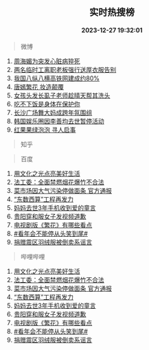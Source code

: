 <div align="center"><h2>实时热搜榜</h2><h4>2023-12-27 19:32:01</h4></div>

> 微博  

1. [周海媚为突发心脏病猝死](https://s.weibo.com/weibo?q=%23%E5%91%A8%E6%B5%B7%E5%AA%9A%E4%B8%BA%E7%AA%81%E5%8F%91%E5%BF%83%E8%84%8F%E7%97%85%E7%8C%9D%E6%AD%BB%23&t=31&band_rank=1&Refer=top)<br />
2. [两名临时工离职老板强行送厚衣服告别](https://s.weibo.com/weibo?q=%23%E4%B8%A4%E5%90%8D%E4%B8%B4%E6%97%B6%E5%B7%A5%E7%A6%BB%E8%81%8C%E8%80%81%E6%9D%BF%E5%BC%BA%E8%A1%8C%E9%80%81%E5%8E%9A%E8%A1%A3%E6%9C%8D%E5%91%8A%E5%88%AB%23&t=31&band_rank=2&Refer=top)<br />
3. [我国八纵八横高铁网建成约80%](https://s.weibo.com/weibo?q=%23%E6%88%91%E5%9B%BD%E5%85%AB%E7%BA%B5%E5%85%AB%E6%A8%AA%E9%AB%98%E9%93%81%E7%BD%91%E5%BB%BA%E6%88%90%E7%BA%A680%25%23&t=31&band_rank=3&Refer=top)<br />
4. [唐嫣繁花 妆造颠覆](https://s.weibo.com/weibo?q=%E5%94%90%E5%AB%A3%E7%B9%81%E8%8A%B1%20%E5%A6%86%E9%80%A0%E9%A2%A0%E8%A6%86&t=31&band_rank=4&Refer=top)<br />
5. [女孩头发长虱子老师趁晴天帮其洗头](https://s.weibo.com/weibo?q=%23%E5%A5%B3%E5%AD%A9%E5%A4%B4%E5%8F%91%E9%95%BF%E8%99%B1%E5%AD%90%E8%80%81%E5%B8%88%E8%B6%81%E6%99%B4%E5%A4%A9%E5%B8%AE%E5%85%B6%E6%B4%97%E5%A4%B4%23&t=31&band_rank=5&Refer=top)<br />
6. [吃不下饭是身体在保护你](https://s.weibo.com/weibo?q=%E5%90%83%E4%B8%8D%E4%B8%8B%E9%A5%AD%E6%98%AF%E8%BA%AB%E4%BD%93%E5%9C%A8%E4%BF%9D%E6%8A%A4%E4%BD%A0&t=31&band_rank=6&Refer=top)<br />
7. [长沙广场舞大妈成跨年氛围组](https://s.weibo.com/weibo?q=%23%E9%95%BF%E6%B2%99%E5%B9%BF%E5%9C%BA%E8%88%9E%E5%A4%A7%E5%A6%88%E6%88%90%E8%B7%A8%E5%B9%B4%E6%B0%9B%E5%9B%B4%E7%BB%84%23&t=31&band_rank=7&Refer=top)<br />
8. [韩国娱乐圈因李善均去世暂停活动](https://s.weibo.com/weibo?q=%23%E9%9F%A9%E5%9B%BD%E5%A8%B1%E4%B9%90%E5%9C%88%E5%9B%A0%E6%9D%8E%E5%96%84%E5%9D%87%E5%8E%BB%E4%B8%96%E6%9A%82%E5%81%9C%E6%B4%BB%E5%8A%A8%23&t=31&band_rank=8&Refer=top)<br />
9. [红果果绿泡泡 寻人启事](https://s.weibo.com/weibo?q=%E7%BA%A2%E6%9E%9C%E6%9E%9C%E7%BB%BF%E6%B3%A1%E6%B3%A1%20%E5%AF%BB%E4%BA%BA%E5%90%AF%E4%BA%8B&t=31&band_rank=9&Refer=top)<br />

> 知乎  


> 百度  

1. [用文化之光点亮美好生活](https://www.baidu.com/s?wd=%E7%94%A8%E6%96%87%E5%8C%96%E4%B9%8B%E5%85%89%E7%82%B9%E4%BA%AE%E7%BE%8E%E5%A5%BD%E7%94%9F%E6%B4%BB&sa=fyb_news&rsv_dl=fyb_news)<br />
2. [法工委：全面禁燃烟花爆竹不合法](https://www.baidu.com/s?wd=%E6%B3%95%E5%B7%A5%E5%A7%94%EF%BC%9A%E5%85%A8%E9%9D%A2%E7%A6%81%E7%87%83%E7%83%9F%E8%8A%B1%E7%88%86%E7%AB%B9%E4%B8%8D%E5%90%88%E6%B3%95&sa=fyb_news&rsv_dl=fyb_news)<br />
3. [菜市场因大气污染停做面条 官方通报](https://www.baidu.com/s?wd=%E8%8F%9C%E5%B8%82%E5%9C%BA%E5%9B%A0%E5%A4%A7%E6%B0%94%E6%B1%A1%E6%9F%93%E5%81%9C%E5%81%9A%E9%9D%A2%E6%9D%A1+%E5%AE%98%E6%96%B9%E9%80%9A%E6%8A%A5&sa=fyb_news&rsv_dl=fyb_news)<br />
4. [“东数西算”工程再发力](https://www.baidu.com/s?wd=%E2%80%9C%E4%B8%9C%E6%95%B0%E8%A5%BF%E7%AE%97%E2%80%9D%E5%B7%A5%E7%A8%8B%E5%86%8D%E5%8F%91%E5%8A%9B&sa=fyb_news&rsv_dl=fyb_news)<br />
5. [妈妈去世3年手机收到爱的童言](https://www.baidu.com/s?wd=%E5%A6%88%E5%A6%88%E5%8E%BB%E4%B8%963%E5%B9%B4%E6%89%8B%E6%9C%BA%E6%94%B6%E5%88%B0%E7%88%B1%E7%9A%84%E7%AB%A5%E8%A8%80&sa=fyb_news&rsv_dl=fyb_news)<br />
6. [贵阳穿和服女子发视频道歉](https://www.baidu.com/s?wd=%E8%B4%B5%E9%98%B3%E7%A9%BF%E5%92%8C%E6%9C%8D%E5%A5%B3%E5%AD%90%E5%8F%91%E8%A7%86%E9%A2%91%E9%81%93%E6%AD%89&sa=fyb_news&rsv_dl=fyb_news)<br />
7. [电视剧版《繁花》有哪些看点](https://www.baidu.com/s?wd=%E7%94%B5%E8%A7%86%E5%89%A7%E7%89%88%E3%80%8A%E7%B9%81%E8%8A%B1%E3%80%8B%E6%9C%89%E5%93%AA%E4%BA%9B%E7%9C%8B%E7%82%B9&sa=fyb_news&rsv_dl=fyb_news)<br />
8. [#看年会不能停从头笑到尾#](https://www.baidu.com/s?wd=%23%E7%9C%8B%E5%B9%B4%E4%BC%9A%E4%B8%8D%E8%83%BD%E5%81%9C%E4%BB%8E%E5%A4%B4%E7%AC%91%E5%88%B0%E5%B0%BE%23&sa=fyb_news&rsv_dl=fyb_news)<br />
9. [捐赠震区羽绒服被倒卖系谣言](https://www.baidu.com/s?wd=%E6%8D%90%E8%B5%A0%E9%9C%87%E5%8C%BA%E7%BE%BD%E7%BB%92%E6%9C%8D%E8%A2%AB%E5%80%92%E5%8D%96%E7%B3%BB%E8%B0%A3%E8%A8%80&sa=fyb_news&rsv_dl=fyb_news)<br />

> 哔哩哔哩  

1. [用文化之光点亮美好生活](https://www.baidu.com/s?wd=%E7%94%A8%E6%96%87%E5%8C%96%E4%B9%8B%E5%85%89%E7%82%B9%E4%BA%AE%E7%BE%8E%E5%A5%BD%E7%94%9F%E6%B4%BB&sa=fyb_news&rsv_dl=fyb_news)<br />
2. [法工委：全面禁燃烟花爆竹不合法](https://www.baidu.com/s?wd=%E6%B3%95%E5%B7%A5%E5%A7%94%EF%BC%9A%E5%85%A8%E9%9D%A2%E7%A6%81%E7%87%83%E7%83%9F%E8%8A%B1%E7%88%86%E7%AB%B9%E4%B8%8D%E5%90%88%E6%B3%95&sa=fyb_news&rsv_dl=fyb_news)<br />
3. [菜市场因大气污染停做面条 官方通报](https://www.baidu.com/s?wd=%E8%8F%9C%E5%B8%82%E5%9C%BA%E5%9B%A0%E5%A4%A7%E6%B0%94%E6%B1%A1%E6%9F%93%E5%81%9C%E5%81%9A%E9%9D%A2%E6%9D%A1+%E5%AE%98%E6%96%B9%E9%80%9A%E6%8A%A5&sa=fyb_news&rsv_dl=fyb_news)<br />
4. [“东数西算”工程再发力](https://www.baidu.com/s?wd=%E2%80%9C%E4%B8%9C%E6%95%B0%E8%A5%BF%E7%AE%97%E2%80%9D%E5%B7%A5%E7%A8%8B%E5%86%8D%E5%8F%91%E5%8A%9B&sa=fyb_news&rsv_dl=fyb_news)<br />
5. [妈妈去世3年手机收到爱的童言](https://www.baidu.com/s?wd=%E5%A6%88%E5%A6%88%E5%8E%BB%E4%B8%963%E5%B9%B4%E6%89%8B%E6%9C%BA%E6%94%B6%E5%88%B0%E7%88%B1%E7%9A%84%E7%AB%A5%E8%A8%80&sa=fyb_news&rsv_dl=fyb_news)<br />
6. [贵阳穿和服女子发视频道歉](https://www.baidu.com/s?wd=%E8%B4%B5%E9%98%B3%E7%A9%BF%E5%92%8C%E6%9C%8D%E5%A5%B3%E5%AD%90%E5%8F%91%E8%A7%86%E9%A2%91%E9%81%93%E6%AD%89&sa=fyb_news&rsv_dl=fyb_news)<br />
7. [电视剧版《繁花》有哪些看点](https://www.baidu.com/s?wd=%E7%94%B5%E8%A7%86%E5%89%A7%E7%89%88%E3%80%8A%E7%B9%81%E8%8A%B1%E3%80%8B%E6%9C%89%E5%93%AA%E4%BA%9B%E7%9C%8B%E7%82%B9&sa=fyb_news&rsv_dl=fyb_news)<br />
8. [#看年会不能停从头笑到尾#](https://www.baidu.com/s?wd=%23%E7%9C%8B%E5%B9%B4%E4%BC%9A%E4%B8%8D%E8%83%BD%E5%81%9C%E4%BB%8E%E5%A4%B4%E7%AC%91%E5%88%B0%E5%B0%BE%23&sa=fyb_news&rsv_dl=fyb_news)<br />
9. [捐赠震区羽绒服被倒卖系谣言](https://www.baidu.com/s?wd=%E6%8D%90%E8%B5%A0%E9%9C%87%E5%8C%BA%E7%BE%BD%E7%BB%92%E6%9C%8D%E8%A2%AB%E5%80%92%E5%8D%96%E7%B3%BB%E8%B0%A3%E8%A8%80&sa=fyb_news&rsv_dl=fyb_news)<br />
